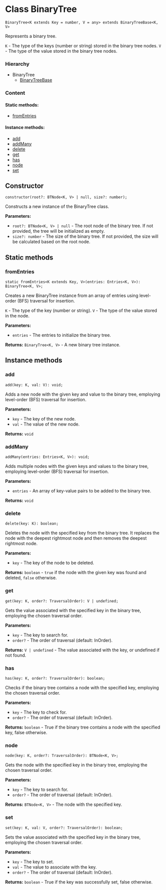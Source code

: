 # Class BinaryTree
```
BinaryTree<K extends Key = number, V = any> extends BinaryTreeBase<K, V> 
```
Represents a binary tree.

`K` - The type of the keys (number or string) stored in the binary tree nodes.
`V` - The type of the value stored in the binary tree nodes.

### Hierarchy
- BinaryTree
  - [BinaryTreeBase](binary-tree-base.md)

### Content
#### Static methods:
- [fromEntries](#fromentries)
#### Instance methods:
- [add](#add)
- [addMany](#addmany)
- [delete](#delete)
- [get](#get)
- [has](#has)
- [node](#node)
- [set](#set)

## Constructor
```
constructor(root?: BTNode<K, V> | null, size?: number); 
```
Constructs a new instance of the BinaryTree class.

**Parameters:**
- `root?: BTNode<K, V> | null` - The root node of the binary tree.
   If not provided, the tree will be initialized as empty.
- `size?: number` - The size of the binary tree.
   If not provided, the size will be calculated based on the root node.

## Static methods
### fromEntries
```
static fromEntries<K extends Key, V>(entries: Entries<K, V>): BinaryTree<K, V>; 
```
Creates a new BinaryTree instance from an array of entries using level-order (BFS) traversal for insertion.

`K` - The type of the key (number or string).
`V` - The type of the value stored in the node.

**Parameters:**
- `entries` - The entries to initialize the binary tree.

**Returns:** `BinaryTree<K, V>` - A new binary tree instance.
## Instance methods
### add
```
add(key: K, val: V): void; 
```
Adds a new node with the given key and value to the binary tree, employing level-order (BFS) traversal for insertion.

**Parameters:**
- `key` - The key of the new node.
- `val` - The value of the new node.

**Returns:** `void`
### addMany
```
addMany(entries: Entries<K, V>): void; 
```
Adds multiple nodes with the given keys and values to the binary tree, employing level-order (BFS) traversal for insertion.

**Parameters:**
- `entries` - An array of key-value pairs to be added to the binary tree.

**Returns:** `void`
### delete
```
delete(key: K): boolean; 
```
Deletes the node with the specified key from the binary tree.
It replaces the node with the deepest rightmost node and then removes the deepest rightmost node.

**Parameters:**
- `key` - The key of the node to be deleted.

**Returns:** `boolean` - `true` if the node with the given key was found and deleted, `false` otherwise.
### get
```
get(key: K, order?: TraversalOrder): V | undefined; 
```
Gets the value associated with the specified key in the binary tree, employing the chosen traversal order.

**Parameters:**
- `key` - The key to search for.
- `order?` - The order of traversal (default: InOrder).

**Returns:** `V | undefined` - The value associated with the key, or undefined if not found.
### has
```
has(key: K, order?: TraversalOrder): boolean; 
```
Checks if the binary tree contains a node with the specified key, employing the chosen traversal order.

**Parameters:**
- `key` - The key to check for.
- `order?` - The order of traversal (default: InOrder).

**Returns:** `boolean` - True if the binary tree contains a node with the specified key, false otherwise.
### node
```
node(key: K, order?: TraversalOrder): BTNode<K, V>; 
```
Gets the node with the specified key in the binary tree, employing the chosen traversal order.

**Parameters:**
- `key` - The key to search for.
- `order?` - The order of traversal (default: InOrder).

**Returns:** `BTNode<K, V>` - The node with the specified key.
### set
```
set(key: K, val: V, order?: TraversalOrder): boolean; 
```
Sets the value associated with the specified key in the binary tree, employing the chosen traversal order.

**Parameters:**
- `key` - The key to set.
- `val` - The value to associate with the key.
- `order?` - The order of traversal (default: InOrder).

**Returns:** `boolean` - True if the key was successfully set, false otherwise.